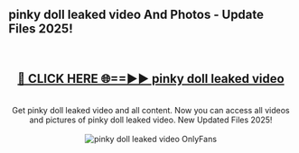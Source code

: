<h2>pinky doll leaked video And Photos - Update Files 2025!</h2>
<br>
<div align="center">
<h2><a href="https://betterlinks.top/A2PfLJ" rel="nofollow">🔴 CLICK HERE 🌐==►► pinky doll leaked video</a></h2>
<br>
Get pinky doll leaked video and all content. Now you can access all videos and pictures of pinky doll leaked video. New Updated Files 2025!
<br>
<br>
<a href="https://betterlinks.top/A2PfLJ" rel="nofollow" data-target="animated-image.originalLink"><img src="https://i.imgur.com/dJHk4Zq.gif" alt="pinky doll leaked video OnlyFans" style="max-width: 100%; display: inline-block;" data-target="animated-image.originalImage"></a>
</div>
<br>